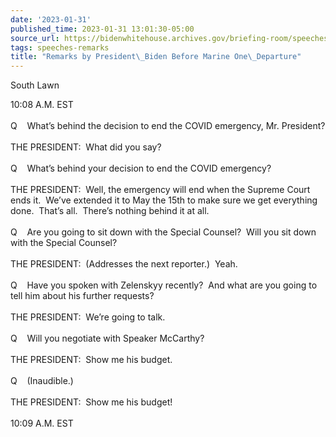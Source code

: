 ```yaml
---
date: '2023-01-31'
published_time: 2023-01-31 13:01:30-05:00
source_url: https://bidenwhitehouse.archives.gov/briefing-room/speeches-remarks/2023/01/31/remarks-by-president-biden-before-marine-one-departure-28/
tags: speeches-remarks
title: "Remarks by President\_Biden Before Marine One\_Departure"
---
```

 
South Lawn

10:08 A.M. EST  
   
Q    What’s behind the decision to end the COVID emergency, Mr.
President?  
   
THE PRESIDENT:  What did you say?  
   
Q    What’s behind your decision to end the COVID emergency?  
   
THE PRESIDENT:  Well, the emergency will end when the Supreme Court ends
it.  We’ve extended it to May the 15th to make sure we get everything
done.  That’s all.  There’s nothing behind it at all.   
   
Q    Are you going to sit down with the Special Counsel?  Will you sit
down with the Special Counsel?  
   
THE PRESIDENT:  (Addresses the next reporter.)  Yeah.  
   
Q    Have you spoken with Zelenskyy recently?  And what are you going to
tell him about his further requests?  
   
THE PRESIDENT:  We’re going to talk.  
   
Q    Will you negotiate with Speaker McCarthy?  
   
THE PRESIDENT:  Show me his budget.   
   
Q    (Inaudible.)  
   
THE PRESIDENT:  Show me his budget!  
   
10:09 A.M. EST
